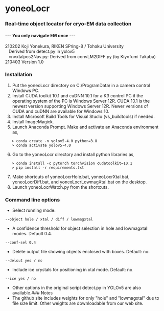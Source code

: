 # yoneoLocr
### Real-time object locator for cryo-EM data collection
#### --- You only navigate EM once ---
210202 Koji Yonekura, RIKEN SPring-8 / Tohoku University<BR>
&nbsp;&nbsp;&nbsp;Derived from detect.py in yolov5<BR>
&nbsp;&nbsp;&nbsp;cnvxtalpos2Nav.py: Derived from convLM2DIFF.py (by Kiyofumi Takaba)<BR>
210403 Version 1.0<BR>
### Installation
1. Put the yoneoLocr directory on C:\ProgramData\ in a camera control Windows PC.
2. Install CUDA toolkit 10.1 and cuDNN 10.1 for a K3 control PC if the operating system of the PC is Windows Server 12R.  CUDA 10.1 is the newest version supporting Windows Server 12R. Newer versions of CUDA and cuDNN are available for Windows 10.
3. Install Microsoft Build Tools for Visual Studio (vs_buildtools) if needed.
4. Install ImageMagick.
5. Launch Anaconda Prompt. Make and activate an Anaconda environment as,
```
   > conda create -n yolov5-4.0 python=3.8
   > conda activate yolov5-4.0
```
6. Go to the yoneoLocr directory and install python libraries as,
```
   > conda install -c pytorch torchvision cudatoolkit=10.1 
   > pip install -r requirements.txt
```
7. Make shortcuts of yoneoLocrHole.bat, yoneoLocrXtal.bat, yoneoLocrDiff.bat, and yoneoLocrLowmagXtal.bat on the desktop.
8. Launch yoneoLocrWatch.py from the shortcuts.
### Command line options
* Select running mode.
 ```
--object hole / xtal / diff / lowmagxtal
```
* A confidence threshold for object selection in hole and lowmagxtal modes. Default 0.4.
```
--conf-sel 0.4
```
* Delete output file showing objects enclosed with boxes. Default: no.
```
--delout yes / no
```
* Include ice crystals for positioning in xtal mode. Default: no.
```
--ice yes / no
```
* Other options in the original script detect.py in YOLOv5 are also available.### Notes
* The github site includes weights for only "hole" and "lowmagxtal" due to file size limit. Other weights are downloadable from our web site.
